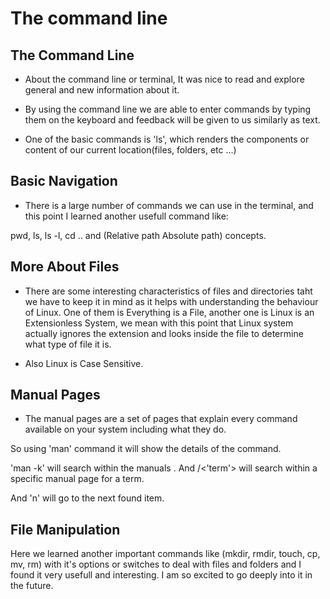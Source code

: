 # The command line

## The Command Line

- About the command line or terminal, It was nice to read and explore general and new information about it.

- By using the command line we are able to enter commands by typing them on the keyboard and feedback will be given to us similarly as text.

- One of the basic commands is 'ls', which renders the components or content of our current location(files, folders, etc ...)

## Basic Navigation

- There is a large number of commands we can use in the terminal, and this point I learned another usefull command like: 

pwd, ls, ls -l, cd .. and (Relative path Absolute path) concepts.


## More About Files

- There are some interesting characteristics of files and directories taht we have to keep it in mind as it helps with understanding the behaviour of Linux. One of them is Everything is a File, another one is Linux is an Extensionless System, we mean with this point that Linux system actually ignores the extension and looks inside the file to determine what type of file it is.

- Also Linux is Case Sensitive.

## Manual Pages

- The manual pages are a set of pages that explain every command available on your system including what they do.

So using 'man' command it will show the details of the command.

'man -k' will search within the manuals . And /<'term'> will search within a specific manual page for a term.

And 'n' will go to the next found item.

## File Manipulation

Here we learned another important commands like (mkdir, rmdir, touch, cp, mv, rm) with it's options or switches to deal with files and folders and I found it very usefull and interesting. I am so excited to go deeply into it in the future.